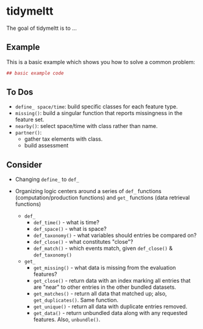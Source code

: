 
<!-- README.md is generated from README.Rmd. Please edit that file -->
tidymeltt
=========

The goal of tidymeltt is to ...

Example
-------

This is a basic example which shows you how to solve a common problem:

``` r
## basic example code
```

To Dos
------

-   `define_ space/time`: build specific classes for each feature type.
-   `missing()`: build a singular function that reports missingness in the feature set.
-   `nearby()`: select space/time with class rather than name.
-   `partner()`:
    -   gather tax elements with class.
    -   build assessment

Consider
--------

-   Changing `define_` to `def_`

-   Organizing logic centers around a series of `def_` functions (computation/production functions) and `get_` functions (data retrieval functions)
    -   `def_`
        -   `def_time()` - what is time?
        -   `def_space()` - what is space?
        -   `def_taxonomy()` - what variables should entries be compared on?
        -   `def_close()` - what constitutes "close"?
        -   `def_match()` - which events match, given `def_close()` & `def_taxonomy()`
    -   `get_`
        -   `get_missing()` - what data is missing from the evaluation features?
        -   `get_close()` - return data with an index marking all entries that are "near" to other entries in the other bundled datasets.
        -   `get_matches()` - return all data that matched up; also, `get_duplicates()`. Same function.
        -   `get_unique()` - return all data with duplicate entries removed.
        -   `get_data()` - return unbundled data along with any requested features. Also, `unbundle()`.

